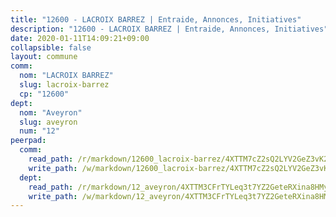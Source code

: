 ```yaml
---
title: "12600 - LACROIX BARREZ | Entraide, Annonces, Initiatives"
description: "12600 - LACROIX BARREZ | Entraide, Annonces, Initiatives"
date: 2020-01-11T14:09:21+09:00
collapsible: false
layout: commune
comm:
  nom: "LACROIX BARREZ"
  slug: lacroix-barrez
  cp: "12600"
dept:
  nom: "Aveyron"
  slug: aveyron
  num: "12"
peerpad:
  comm:
    read_path: /r/markdown/12600_lacroix-barrez/4XTTM7cZ2sQ2LYV2GeZ3vK2MXA7F7PKDkTzZJUb1JzoY85gm8
    write_path: /w/markdown/12600_lacroix-barrez/4XTTM7cZ2sQ2LYV2GeZ3vK2MXA7F7PKDkTzZJUb1JzoY85gm8-K3TgUQgdoXfHiRRr21MyegmoVgAzQtTMH67SKd9LR7kJ1vUrnYcVM4yXj2c9onFScUQTXkzejvC2RWaCLwJYTADpSqNour6d8UQuwybGohxHuvnUycXnE7Qa97GdWfTEyaibDyvi
  dept:
    read_path: /r/markdown/12_aveyron/4XTTM3CFrTYLeq3t7YZ2GeteRXina8HMy585xLdATaEm28gJq
    write_path: /w/markdown/12_aveyron/4XTTM3CFrTYLeq3t7YZ2GeteRXina8HMy585xLdATaEm28gJq-K3TgUfu3tdsvnJNzfCjLcQBm4uQ83gag77qnaAo9pjUvbpQyfAVAxJdyULKffeJFVcGHHVraYZNVQhiGBeBUKBFLy2Vr8dapgU6tQCmoJQ6dgnoqRGmK9bSxqhW9VArfxRuTPcgV
---
```



